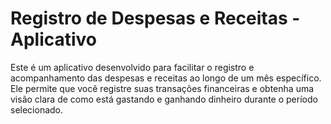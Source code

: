 # Registro de Despesas e Receitas - Aplicativo

Este é um aplicativo desenvolvido para facilitar o registro e acompanhamento das despesas e receitas ao longo de um mês específico. Ele permite que você registre suas transações financeiras e obtenha uma visão clara de como está gastando e ganhando dinheiro durante o período selecionado.

